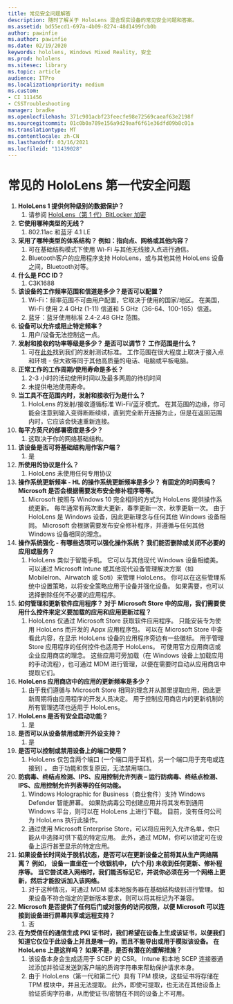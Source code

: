```yaml
---
title: 常见安全问题解答
description: 随时了解关于 HoloLens 混合现实设备的常见安全问题和答案。
ms.assetid: bd55ecd1-697a-4b09-8274-48d1499fcb0b
author: pawinfie
ms.author: pawinfie
ms.date: 02/19/2020
keywords: hololens, Windows Mixed Reality, 安全
ms.prod: hololens
ms.sitesec: library
ms.topic: article
audience: ITPro
ms.localizationpriority: medium
ms.custom:
- CI 111456
- CSSTroubleshooting
manager: bradke
ms.openlocfilehash: 371c901acbf23feecfe98e72569caeaf63e2198f
ms.sourcegitcommit: 01c0b0a789e156a9d29aaf6f61e36dfd09b8c01a
ms.translationtype: MT
ms.contentlocale: zh-CN
ms.lasthandoff: 03/16/2021
ms.locfileid: "11439028"
---
```

# <a name="frequently-asked-hololens-1st-gen-security-questions"></a>常见的 HoloLens 第一代安全问题

1. **HoloLens 1 提供何种级别的数据保护？**
    1. 请参阅 [HoloLens（第 1 代）BitLocker 加密](hololens1-encryption.md)
1. **它使用哪种类型的无线？**
    1. 802.11ac 和蓝牙 4.1 LE
1. **采用了哪种类型的体系结构？  例如：指向点、网格或其他内容？**
    1. 可在基础结构模式下使用 Wi-Fi 与其他无线接入点进行通信。
    1. Bluetooth客户的应用程序支持 HoloLens，或与其他其他 HoloLens 设备之间，Bluetooth对等。
1. **什么是 FCC ID？**
    1. C3K1688
1. **该设备的工作频率范围和信道是多少？是否可以配置？**
    1. Wi-Fi：频率范围不可由用户配置，它取决于使用的国家/地区。 在美国，Wi-Fi 使用 2.4 GHz (1-11) 信道和 5 GHz（36-64、100-165）信道。
    1. 蓝牙：蓝牙使用标准 2.4-2.48 GHz 范围。
1. **设备可以允许或阻止特定频率？**
    1. 用户/设备无法控制这一点。
1. **发射和接收的功率等级是多少？ 是否可以调节？ 工作范围是什么？**
    1. 可在[此处](https://fccid.io/C3K1688)找到我们的发射测试标准。 工作范围在很大程度上取决于接入点和环境 - 但大致等同于其他高质量的电话、电脑或平板电脑。
1. **正常工作的工作周期/使用寿命是多长？**
    1. 2-3 小时的活动使用时间以及最多两周的待机时间
    1. 未提供电池使用寿命。
1. **当工具不在范围内时，发射和接收行为是什么？**
    1. HoloLens 的发射/接收遵循标准 Wi-Fi/蓝牙模式。 在其范围的边缘，你可能会注意到输入变得断断续续，直到完全断开连接为止，但是在返回范围内时，它应该会快速重新连接。
1. **每平方英尺的部署密度是多少？**
    1. 这取决于你的网络基础结构。
1. **该设备是否可将基础结构用作客户端？**
    1. 是
1. **所使用的协议是什么？**
    1. HoloLens 未使用任何专用协议
1. **操作系统更新频率 - HL 的操作系统更新频率是多少？  有固定的时间表吗？  Microsoft 是否会根据需要发布安全修补程序等等。**
    1. Microsoft 按照与 Windows 10 完全相同的方式为 HoloLens 提供操作系统更新。 每年通常有两次重大更新，春季更新一次，秋季更新一次。 由于 HoloLens 是 Windows 设备，因此更新理念与任何其他 Windows 设备相同。 Microsoft 会根据需要发布安全修补程序，并遵循与任何其他 Windows 设备相同的理念。
1. **操作系统强化 - 有哪些选项可以强化操作系统？  我们能否删除或关闭不必要的应用或服务？**
    1. HoloLens 类似于智能手机。 它可以与其他现代 Windows 设备相媲美。 可以通过 Microsoft Intune 或其他现代设备管理解决方案（如 MobileIron、Airwatch 或 Soti）来管理 HoloLens。 你可以在这些管理系统中设置策略，以将安全策略应用于设备并强化设备。 如果需要，也可以选择删除任何不必要的应用程序。
1. **如何管理和更新软件应用程序？ 对于 Microsoft Store 中的应用，我们需要使用什么控件来定义要加载的应用和应用更新过程？**
    1. HoloLens 仅通过 Microsoft Store 获取软件应用程序。 只能安装专为使用 HoloLens 而开发的 Appx 应用程序包。 可以在 Microsoft Store 中查看此内容，在显示 HoloLens 设备的应用程序旁边有一些徽标。 用于管理 Store 应用程序的任何控件也适用于 HoloLens。 可使用官方应用商店或企业应用商店的理念。 这些应用可旁加载（在 Windows 设备上加载应用的手动流程），也可通过 MDM 进行管理，以便在需要时自动从应用商店中提取它们。
1. **HoloLens 应用商店中的应用的更新频率是多少？**
    1. 由于我们遵循与 Microsoft Store 相同的理念并从那里提取应用，因此更新周期将由应用程序的开发人员决定。 用于控制应用商店内的更新机制的所有管理选项也适用于 HoloLens。
1. **HoloLens 是否有安全启动功能？**
    1. 是
1. **是否可以从设备禁用或断开外设支持？**
    1. 是
1. **是否可以控制或禁用设备上的端口使用？**
    1. HoloLens 仅包含两个端口 (一个端口用于耳机，另一个端口用于充电或连接到) 。 由于功能和恢复原因，无法禁用端口。
1. **防病毒、终结点检测、IPS、应用控制允许列表 – 运行防病毒、终结点检测、IPS、应用控制允许列表等的任何功能。**
    1. Windows Holographic for Business（商业套件）支持 Windows Defender 智能屏幕。 如果防病毒公司创建应用并将其发布到通用 Windows 平台，则可以在 HoloLens 上进行下载。 目前，没有任何公司为 HoloLens 执行此操作。
    1. 通过使用 Microsoft Enterprise Store，可以将应用列入允许名单，你只能从中选择可供下载的特定应用。 此外，通过 MDM，你可以锁定可在设备上运行甚至显示的特定应用。
1. **如果设备长时间处于脱机状态，是否可以在更新设备之前将其从生产网络隔离？  例如， 设备一直坐在一个收银机中， (六个月) 未收到任何更新、修补程序等。 当它尝试进入网络时，我们能否标记它，并说你必须在另一个网络上更新，然后才能投诉加入该网络。**
    1. 对于这种情况，可通过 MDM 或本地服务器在基础结构级别进行管理。 如果设备不符合指定的更新版本要求，则可以将其标记为不兼容。
1. **Microsoft 是否提供了任何后门或对服务的访问权限，以便 Microsoft 可以连接到设备进行屏幕共享或远程支持？**
    1. 否
1. **在为受信任的通信生成 PKI 证书时，我们希望在设备上生成该证书，以便我们知道它仅位于此设备上并且是唯一的，而且不能导出或用于模拟该设备。 在 HoloLens 上是这样吗？ 如果不是，是否有潜在的缓解措施？**
    1. 该设备本身会生成适用于 SCEP 的 CSR。 Intune 和本地 SCEP 连接器通过添加并验证发送到客户端的质询字符串来帮助保护请求本身。
    1. 由于 HoloLens（第一代和第二代）具有 TPM 模块，这些证书将存储在 TPM 模块中，并且无法提取。 此外，即使可提取，也无法在其他设备上验证质询字符串，从而使证书/密钥在不同的设备上不可用。
